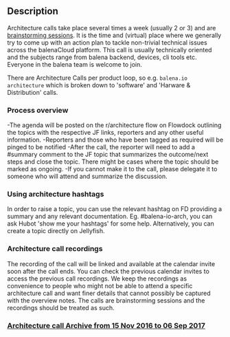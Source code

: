 
## Description

Architecture calls take place several times a week (usually 2 or 3) and are [brainstorming sessions](https://docs.google.com/document/d/1mHb-D2vJxufa8OZPU55V5WBIXuQ44MNL4fcXw52lEe8/view). It is the time and (virtual) place where we generally try to come up with an action plan to tackle non-trivial technical issues across the balenaCloud platform. This call is usually technically oriented and the subjects range from balena backend, devices, cli tools etc. Everyone in the balena team is welcome to join.

There are Architecture Calls per product loop, so e.g. `balena.io architecture` which is broken down to 'software' and 'Harware & Distribution' calls. 

### Process overview

-The agenda will be posted on the r/architecture flow on Flowdock outlining the topics with the respective JF links, reporters and any other useful information. 
-Reporters and those who have been tagged as required will be pinged to be notified
-After the call, the reporter will need to add a #summary comment to the JF topic that summarizes the outcome/next steps and close the topic. There might be cases where the topic should be marked as ongoing. 
-If you cannot make it to the call, please delegate it to someone who will attend and summarize the discussion.

### Using architecture hashtags

In order to raise a topic, you can use the relevant hashtag on FD providing a summary and any relevant documentation. Eg. #balena-io-arch, you can ask Hubot 'show me your hashtags' for some help. Alternatively, you can create a topic directly on Jellyfish. 

### Architecture call recordings

The recording of the call will be linked and available at the calendar invite soon after the call ends. You can check the previous calendar invites to access the previous call recordings. We keep the recordings as convenience to people who might not be able to attend a specific architecture call and want finer details that cannot possibly be captured with the overview notes. The calls are brainstorming sessions and the recordings should be treated as such.

### [Architecture call Archive from 15 Nov 2016 to 06 Sep 2017](https://github.com/resin-io/hq/wiki/Architecture-Calls-Archive)